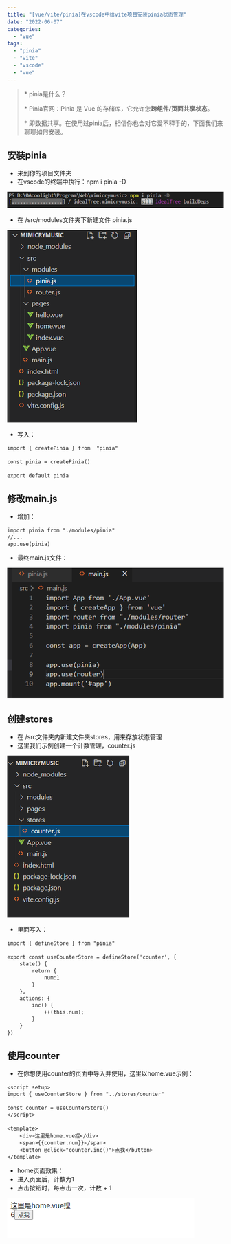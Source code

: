 ```yaml
---
title: "[vue/vite/pinia]在vscode中给vite项目安装pinia状态管理"
date: "2022-06-07"
categories: 
  - "vue"
tags: 
  - "pinia"
  - "vite"
  - "vscode"
  - "vue"
---
```


> \* pinia是什么？
> 
> \* Pinia官网：Pinia 是 Vue 的存储库，它允许您**跨组件/页面共享状态**。
> 
> \* 即数据共享。在使用过pinia后，相信你也会对它爱不释手的，下面我们来聊聊如何安装。

## 安装pinia

- 来到你的项目文件夹
- 在vscode的终端中执行：npm i pinia -D

![](images/image-36.png)

- 在 /src/modules文件夹下新建文件 pinia.js

![](images/image-37.png)

- 写入：

```
import { createPinia } from  "pinia"

const pinia = createPinia()

export default pinia
```

## 修改main.js

- 增加：

```
import pinia from "./modules/pinia"
//...
app.use(pinia)
```

- 最终main.js文件：

![](images/image-38.png)

## 创建stores

- 在 /src文件夹内新建文件夹stores，用来存放状态管理
- 这里我们示例创建一个计数管理，counter.js

![](images/image-39.png)

- 里面写入：

```
import { defineStore } from "pinia"

export const useCounterStore = defineStore('counter', {
    state() {
        return {
            num:1
        }
    },
    actions: {
        inc() {
            ++(this.num);
        }
    }
})
```

## 使用counter

- 在你想使用counter的页面中导入并使用，这里以home.vue示例：

```
<script setup>
import { useCounterStore } from "../stores/counter"

const counter = useCounterStore()
</script>

<template>
    <div>这里是home.vue捏</div>
    <span>{{counter.num}}</span>
    <button @click="counter.inc()">点我</button>
</template>
```

- home页面效果：
- 进入页面后，计数为1
- 点击按钮时，每点击一次，计数 + 1

![](images/image-40.png)
